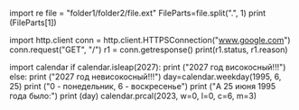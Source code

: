 import re
file = "folder1/folder2/file.ext"
FileParts=file.split(".", 1)
print (FileParts[1])


import http.client
conn = http.client.HTTPSConnection("www.google.com")
conn.request("GET", "/")
r1 = conn.getresponse()
print(r1.status, r1.reason)


import calendar
if calendar.isleap(2027):
    print ("2027 год виcокосный!!!")
else: print ("2027 год невисокосный!!!")
day=calendar.weekday(1995, 6, 25)
print ("0 - понедельник, 6 - воскресенье")
print ("А 25 июня 1995 года было:")
print (day)
calendar.prcal(2023, w=0, l=0, c=6, m=3)
